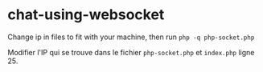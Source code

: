 # chat-using-websocket

Change ip in files to fit with your machine, then run ``` php -q php-socket.php ```

Modifier l'IP qui se trouve dans le fichier ``` php-socket.php ``` et ``` index.php ``` ligne 25.

